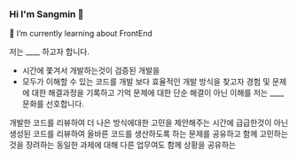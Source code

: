 ### Hi I'm Sangmin 👋
🌱 I’m currently learning about FrontEnd

저는 ____ 하고자 합니다.

- 시간에 쫓겨서 개발하는것이 검증된 개발을
- 모두가 이해할 수 있는 코드를 개발
보다 효율적인 개발 방식을 찾고자
경험 및 문제에 대한 해결과정을 기록하고 기억
문제에 대한 단순 해결이 아닌 이해를
저는 ____ 문화를 선호합니다.

개발한 코드를 리뷰하여 더 나은 방식에대한 고민을 제안해주는
시간에 급급한것이 아닌 생성된 코드를 리뷰하여 올바른 코드를 생산하도록 하는
문제를 공유하고 함께 고민하는것을 장려하는
동일한 과제에 대해 다른 업무여도 함께 상황을 공유하는
<!--
**sangmin802/sangmin802** is a ✨ _special_ ✨ repository because its `README.md` (this file) appears on your GitHub profile.

Here are some ideas to get you started:

- 🔭 I’m currently working on ...
- 🌱 I’m currently learning ...
- 👯 I’m looking to collaborate on ...
- 🤔 I’m looking for help with ...
- 💬 Ask me about ...
- 📫 How to reach me: ...
- 😄 Pronouns: ...
- ⚡ Fun fact: ...
-->
